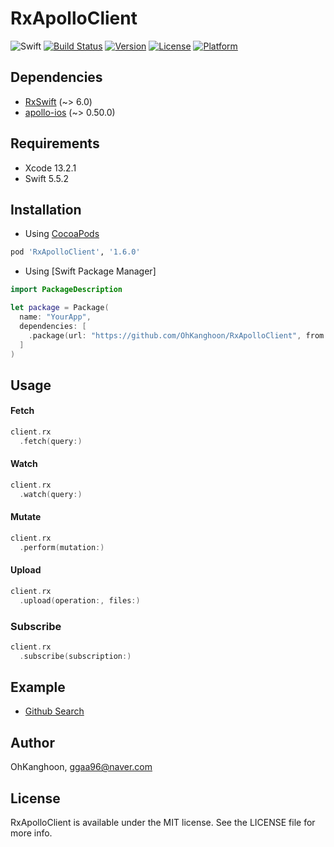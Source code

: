 # RxApolloClient

![Swift](https://img.shields.io/badge/Swift-5.1-orange.svg)
[![Build Status](https://github.com/OhKanghoon/RxApolloClient/workflows/CI/badge.svg)](https://github.com/OhKanghoon/RxApolloClient/actions)
[![Version](https://img.shields.io/cocoapods/v/RxApolloClient.svg?style=flat)](https://cocoapods.org/pods/RxApolloClient)
[![License](https://img.shields.io/cocoapods/l/RxApolloClient.svg?style=flat)](https://cocoapods.org/pods/RxApolloClient)
[![Platform](https://img.shields.io/cocoapods/p/RxApolloClient.svg?style=flat)](https://cocoapods.org/pods/RxApolloClient)

## Dependencies
- [RxSwift](https://github.com/ReactiveX/RxSwift) (~> 6.0)
- [apollo-ios](https://github.com/apollographql/apollo-ios) (~> 0.50.0)

## Requirements

- Xcode 13.2.1
- Swift 5.5.2

## Installation

- Using [CocoaPods](https://cocoapods.org)
```ruby
pod 'RxApolloClient', '1.6.0'
```
- Using [Swift Package Manager]
```swift
import PackageDescription

let package = Package(
  name: "YourApp",
  dependencies: [
    .package(url: "https://github.com/OhKanghoon/RxApolloClient", from: "1.6.0")
  ]
)
```

## Usage
#### Fetch
```swift
client.rx
  .fetch(query:)
```
#### Watch
```swift
client.rx
  .watch(query:)
```
#### Mutate
```swift
client.rx
  .perform(mutation:)
```

#### Upload
```swift
client.rx
  .upload(operation:, files:)
```

### Subscribe
```swift
client.rx
  .subscribe(subscription:)
```

## Example

- [Github Search](https://github.com/OhKanghoon/RxApolloClient/tree/master/Example)

## Author

OhKanghoon, ggaa96@naver.com

## License

RxApolloClient is available under the MIT license. See the LICENSE file for more info.
